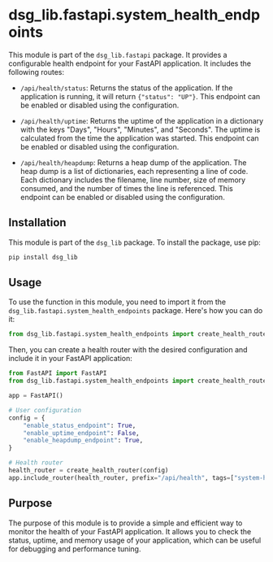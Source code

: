 # dsg_lib.fastapi.system_health_endpoints

This module is part of the `dsg_lib.fastapi` package. It provides a configurable health endpoint for your FastAPI application. It includes the following routes:

- `/api/health/status`: Returns the status of the application. If the application is running, it will return `{"status": "UP"}`. This endpoint can be enabled or disabled using the configuration.

- `/api/health/uptime`: Returns the uptime of the application in a dictionary with the keys "Days", "Hours", "Minutes", and "Seconds". The uptime is calculated from the time the application was started. This endpoint can be enabled or disabled using the configuration.

- `/api/health/heapdump`: Returns a heap dump of the application. The heap dump is a list of dictionaries, each representing a line of code. Each dictionary includes the filename, line number, size of memory consumed, and the number of times the line is referenced. This endpoint can be enabled or disabled using the configuration.

## Installation

This module is part of the `dsg_lib` package. To install the package, use pip:

```bash
pip install dsg_lib
```

## Usage

To use the function in this module, you need to import it from the `dsg_lib.fastapi.system_health_endpoints` package. Here's how you can do it:

```python
from dsg_lib.fastapi.system_health_endpoints import create_health_router
```

Then, you can create a health router with the desired configuration and include it in your FastAPI application:

```python
from FastAPI import FastAPI
from dsg_lib.fastapi.system_health_endpoints import create_health_router

app = FastAPI()

# User configuration
config = {
    "enable_status_endpoint": True,
    "enable_uptime_endpoint": False,
    "enable_heapdump_endpoint": True,
}

# Health router
health_router = create_health_router(config)
app.include_router(health_router, prefix="/api/health", tags=["system-health"])
```

## Purpose

The purpose of this module is to provide a simple and efficient way to monitor the health of your FastAPI application. It allows you to check the status, uptime, and memory usage of your application, which can be useful for debugging and performance tuning.